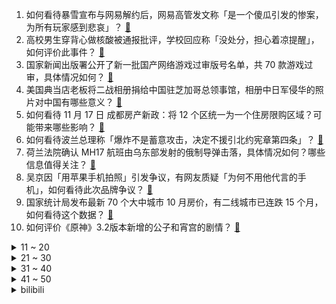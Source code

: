 1. 如何看待暴雪宣布与网易解约后，网易高管发文称「是一个傻瓜引发的惨案，为所有玩家感到悲哀」？ [:link:](https://www.zhihu.com/question/567249670)
2. 高校男生穿背心做核酸被通报批评，学校回应称「没处分，担心着凉提醒」，如何评价此事件？ [:link:](https://www.zhihu.com/question/567201283)
3. 国家新闻出版署公开了新一批国产网络游戏过审版号名单，共 70 款游戏过审，具体情况如何？ [:link:](https://www.zhihu.com/question/567255160)
4. 美国典当店老板将二战相册捐给中国驻芝加哥总领事馆，相册中日军侵华的照片对中国有哪些意义？ [:link:](https://www.zhihu.com/question/567213911)
5. 如何看待 11 月 17 日 成都房产新政：将 12 个区统一为一个住房限购区域？可能带来哪些影响？ [:link:](https://www.zhihu.com/question/567248296)
6. 如何看待波兰总理称「爆炸不是蓄意攻击，决定不援引北约宪章第四条」？ [:link:](https://www.zhihu.com/question/567246286)
7. 荷兰法院确认 MH17 航班由乌东部发射的俄制导弹击落，具体情况如何？哪些信息值得关注？ [:link:](https://www.zhihu.com/question/567268691)
8. 吴京因「用苹果手机拍照」引发争议，有网友质疑「为何不用他代言的手机」，如何看待此次品牌争议？ [:link:](https://www.zhihu.com/question/567224963)
9. 国家统计局发布最新 70 个大中城市 10 月房价，有二线城市已连跌 15 个月，如何看待这个数据？ [:link:](https://www.zhihu.com/question/567024698)
10. 如何评价《原神》3.2版本新增的公子和宵宫的剧情？ [:link:](https://www.zhihu.com/question/567251249)
<details>
<summary>11 ~ 20</summary>

11. 石家庄取消全员核酸，自防疫措施放松起已过去四天，目前当地情况如何？防疫措施放松对市民生活有什么影响？ [:link:](https://www.zhihu.com/question/567186621)
12. 高通骁龙 8 Gen 2 处理器发布，能效提升 40%，该产品还有哪些优势？ [:link:](https://www.zhihu.com/question/566987351)
13. 11 月 17 日广东新增本土感染病例「1338+9110」例，目前当地疫情情况如何？ [:link:](https://www.zhihu.com/question/567381317)
14. 央行发布第三季度中国货币政策执行报告，坚持不搞「大水漫灌」，不超发货币，还有哪些信息值得关注？ [:link:](https://www.zhihu.com/question/567059233)
15. 如何评价摩根关于C罗完整专访的上下部分？ [:link:](https://www.zhihu.com/question/567175260)
16. 你觉得游戏《战神：诸神黄昏》中，有哪些让你感到遗憾的地方？ [:link:](https://www.zhihu.com/question/565189332)
17. 郑州市卫健委回应「女婴因 120 拒绝送医延误致死」，称「已介入调查」，具体情况如何？ [:link:](https://www.zhihu.com/question/567232781)
18. 梅德韦杰夫提出问题「如果乌克兰导弹击中的是美国国会大厦，美方会有什么反应」，如何评价？ [:link:](https://www.zhihu.com/question/567253546)
19. 家中哪些物件，能让你回忆起有趣的旅行经历？ [:link:](https://www.zhihu.com/question/563964710)
20. 科学家为什么总是喜欢用小白鼠做实验？ [:link:](https://www.zhihu.com/question/566944074)
</details>
<details>
<summary>21 ~ 30</summary>

21. 我想知道新手怎么去做亚马逊，小白一个？ [:link:](https://www.zhihu.com/question/353962599)
22. 你为什么对物理学感兴趣？ [:link:](https://www.zhihu.com/question/472866387)
23. 普通二本专业如何准备考研？ [:link:](https://www.zhihu.com/question/68719084)
24. 怎么可以学会做饭？ [:link:](https://www.zhihu.com/question/565586890)
25. 四川人给人的印象都是追求生活安逸，但为什么川军又这么勇猛剽悍？ [:link:](https://www.zhihu.com/question/567001559)
26. 被 HR 问「可以接受加班吗」该怎么回答才体面？ [:link:](https://www.zhihu.com/question/563562797)
27. 12月1日起，深圳市职工医保改革开始实施，划入个人账户的钱变少，应该如何看待？ [:link:](https://www.zhihu.com/question/567036603)
28. 网易披露暴雪对营收及利润贡献度占比仅为低个位数，透露了哪些信息？ [:link:](https://www.zhihu.com/question/567236071)
29. 重庆进一步加强离渝人员出行管理，落实离渝审批制度，离渝人员需提前申请，有哪些信息值得关注？ [:link:](https://www.zhihu.com/question/567009870)
30. 火影忍者君麻吕如果活下来实力能排在多少？ [:link:](https://www.zhihu.com/question/40356516)
</details>
<details>
<summary>31 ~ 40</summary>

31. 国务院联防联控表示「落地检」与核酸全国互认不相悖，强调「科学精准地优化采样点布局」，哪些信息值得关注？ [:link:](https://www.zhihu.com/question/567235712)
32. 银行理财连续下跌，逾千只银行固收理财产品净值破 1，哪些因素导致？如何看待其近期表现？ [:link:](https://www.zhihu.com/question/567072705)
33. 有媒体发布评论称「深度挖掘电子游戏产业价值机不可失」，如何看待这一观点？我国电子游戏产业竞争力如何？ [:link:](https://www.zhihu.com/question/567034109)
34. 如何看待中国企业成为 2022 卡塔尔世界杯最大赞助商，4 家中企总投入 13.95 亿美元？ [:link:](https://www.zhihu.com/question/567039760)
35. 俄副外长称俄方不希望与美断绝外交关系，但它有可能发生，释放了哪些信号？ [:link:](https://www.zhihu.com/question/567255523)
36. 2023 届高校毕业生预计 1158 万，如何看待这一数据？毕业生就业形势如何？ [:link:](https://www.zhihu.com/question/566836851)
37. 爸爸为锻炼 2 岁儿子将其丢在自家楼栋外的道路上，对这一教育方式你有哪些看法？ [:link:](https://www.zhihu.com/question/566822870)
38. 你在健身房最讨厌做的和最喜欢做的分别是什么动作？ [:link:](https://www.zhihu.com/question/566645756)
39. 拜登反驳泽连斯基「坠入波兰的导弹并非来自乌克兰」的观点，称「这不是证据」，如何解读各方在此事上的态度？ [:link:](https://www.zhihu.com/question/567225372)
40. 马斯克最近提出由其他人接任 CEO 的可能性，如何理解马斯克这一举措？可能带来哪些影响？ [:link:](https://www.zhihu.com/question/567181612)
</details>
<details>
<summary>41 ~ 50</summary>

41. 国务院联防联控机制介绍，疫情发生以来，持续加强定点医院建设，大力推进方舱医院建设，哪些信息值得关注？ [:link:](https://www.zhihu.com/question/567230891)
42. 国家疾控局称 3 岁以下婴幼儿等特殊人群可免予查验核酸检测阴性证明，如何看待此项政策？ [:link:](https://www.zhihu.com/question/567227275)
43. 在现场看卡塔尔世界杯是种怎样的感受？ [:link:](https://www.zhihu.com/question/567238697)
44. 11 月 17 日重庆市新增本土感染病例「193+4473」例 ，目前当地疫情情况如何？ [:link:](https://www.zhihu.com/question/567380237)
45. 联合国气候大会步履维艰，穷国喊话让富国掏钱，「碳中和」等众多议程受阻，哪些原因导致出现这样的情况？ [:link:](https://www.zhihu.com/question/567175607)
46. 国务院联防联控机制发布会表示坚决反对两种倾向，持续整治「层层加码」，还有哪些信息值得关注？ [:link:](https://www.zhihu.com/question/567223268)
47. 心理咨询师能做心理治疗吗？ [:link:](https://www.zhihu.com/question/440348758)
48. 37岁的巴西中场迭戈退役了，如何评价这位曾经穿过巴西10号的天才呢？ [:link:](https://www.zhihu.com/question/566459365)
49. 如何看待石家庄四区核酸检查点关闭仅一天又重新开放？哪些信息值得关注？ [:link:](https://www.zhihu.com/question/567076943)
50. 大家都知道“知行合一”，那么知的本质到底是什么呢？ [:link:](https://www.zhihu.com/question/559084382)
</details><details>
<summary>bilibili</summary>

1. ⚡考 研 秘 籍⚡ [:link:](//www.bilibili.com/video/BV1h24y127fa)
2. 每天一个告白小技巧 [:link:](//www.bilibili.com/video/BV1Pd4y187tE)
3. 逆徒！！！ [:link:](//www.bilibili.com/video/BV1J84y1y7U5)
4. 当我让53岁的爸爸COS七海建人 [:link:](//www.bilibili.com/video/BV1wM411C7Ce)
5. 我用400天，做了一款让所有人免费商用的开源字体 [:link:](//www.bilibili.com/video/BV1sP411g7PZ)
6. 《关于我在重庆的一天》居家幻想版，大家居家都在吃什么呀～ [:link:](//www.bilibili.com/video/BV1bW4y1s7Ej)
7. 【年度泪失禁短片】不管你去到哪里，妈妈明天一定到 [:link:](//www.bilibili.com/video/BV1Z841187fN)
8. 等了9年，这个男人终于亲手为我做了饭… [:link:](//www.bilibili.com/video/BV13K411Z7sj)
9. 可是她是公主诶 [:link:](//www.bilibili.com/video/BV1Ce4y1W7ZR)
10. 下课千万别睡觉！！ [:link:](//www.bilibili.com/video/BV1NP4y1m7g4)
<details>
<summary>11 ~ 20</summary>

11. 【原神动画】此刻，重现魔神战争的一角 [:link:](//www.bilibili.com/video/BV1dY411d7UQ)
12. 旺！旺！！ [:link:](//www.bilibili.com/video/BV1xP411c7nt)
13. 钻石汤姆 [:link:](//www.bilibili.com/video/BV1f84y1v7Yd)
14. 【原神】⚡妲 乐 器⚡ [:link:](//www.bilibili.com/video/BV16g411s7dM)
15. 械问正传 [:link:](//www.bilibili.com/video/BV1wd4y1c74k)
16. 养了几只水桶腰的猫··· [:link:](//www.bilibili.com/video/BV1iG411F7Fz)
17. 原来这些都不是全国统一的 [:link:](//www.bilibili.com/video/BV17841187BT)
18. 袁隆平作词，三代合唱团同台演唱《种子》，禾下乘凉梦终能实现 [:link:](//www.bilibili.com/video/BV1Jv4y1m7zh)
19. 【原神整活】 纳西妲：王   德   发！！？？ [:link:](//www.bilibili.com/video/BV1dP4y127ou)
20. 三国博卡萨是被谁打败的？【小约翰】 [:link:](//www.bilibili.com/video/BV1cG4y147t7)
</details>
<details>
<summary>21 ~ 30</summary>

21. 粉丝-1 ！二男一女在酒店吸毒致幻后各种迷惑行为拉满，未完待续。 [:link:](//www.bilibili.com/video/BV1YW4y1s7xC)
22. 无 她，只 因 手 熟 尔！ [:link:](//www.bilibili.com/video/BV1XG411F7Sq)
23. 本来挺喜欢扭脖子的…… [:link:](//www.bilibili.com/video/BV1p14y1W75g)
24. 职场人的内心独白番外篇之——到底什么意思啊？总监大人！ [:link:](//www.bilibili.com/video/BV1k84y1y7Ek)
25. 《美好的愿望》 [:link:](//www.bilibili.com/video/BV1CK411o7Lb)
26. 我愿称之为“巧夺天工”！刚出土的翡翠白菜，真不舍得吃~丨面果白菜 [:link:](//www.bilibili.com/video/BV1Uv4y1m7ve)
27. 【伯爵狗】小舞段，有变装，不影响动作衔接 [:link:](//www.bilibili.com/video/BV1AW4y1x7Hd)
28. 不想穿鞋那就别穿了 [:link:](//www.bilibili.com/video/BV1Zt4y1N7gb)
29. 中国小伙历时半年，在阿富汗盖了一所学校，惊动了当地大佬 [:link:](//www.bilibili.com/video/BV11Y411Z7BT)
30. 大家帮想想办法，以后再遇到这个大妈我们怎么解释？ [:link:](//www.bilibili.com/video/BV1aG4y1x7o6)
</details>
<details>
<summary>31 ~ 40</summary>

31. 《当代年轻人的选择》 [:link:](//www.bilibili.com/video/BV1vG4y1o76F)
32. 我，30岁，靠吃妹妹软饭在B站爆火！！ [:link:](//www.bilibili.com/video/BV1X84y1y74B)
33. 离谱！假装陪女友熬夜熬出重病…女友看到偷换的假体检报告人傻了？ [:link:](//www.bilibili.com/video/BV19v4y1m7Ro)
34. (路见不平三部曲) 一  ："你把我俩当空气？" [:link:](//www.bilibili.com/video/BV1yt4y1N7kA)
35. 从此以后第一个小说东北女主诞生了 [:link:](//www.bilibili.com/video/BV11t4y1N7KY)
36. 珠海航展：92A型9mm手枪如何关保险 [:link:](//www.bilibili.com/video/BV1FP4y1m7aj)
37. 脑浆会比一般人要均匀些 [:link:](//www.bilibili.com/video/BV12G411w76m)
38. 《胜利之摇》 [:link:](//www.bilibili.com/video/BV1cD4y1s7kQ)
39. 考试的和生日的，都沉默了 [:link:](//www.bilibili.com/video/BV1UG411F7uT)
40. 修勾便利店，但是日语版 [:link:](//www.bilibili.com/video/BV1LG4y1o7Bk)
</details>
<details>
<summary>41 ~ 50</summary>

41. 现在我精神状态良好！ [:link:](//www.bilibili.com/video/BV1AW4y1t7HN)
42. 漫威禁地「癌变宇宙」有多恐怖？吞星头颅被做成引擎，毒虫猛兽横扫千军 [:link:](//www.bilibili.com/video/BV1jM411C768)
43. 有一瞬间甚至觉得这不是我们的地球 [:link:](//www.bilibili.com/video/BV1aW4y1x77q)
44. 开幕雷击！《猫和老鼠》的片头竟然这么有趣！有秘密彩蛋？ [:link:](//www.bilibili.com/video/BV1MK411Z7Vg)
45. 假如室友关系是父子..... 其实不用假如... [:link:](//www.bilibili.com/video/BV1ag411q7tm)
46. 我去，这种卡在游戏王里好像叫枪王【水无月菌】 [:link:](//www.bilibili.com/video/BV1q14y1W7uw)
47. 他在采一种很新的访。 [:link:](//www.bilibili.com/video/BV1R84y1y7Ez)
48. 世界最大的鹅？光一个头就要980块！吃起来却像…… [:link:](//www.bilibili.com/video/BV1k8411j7QY)
49. 我的第一条“vlog”，能上热门吗？ [:link:](//www.bilibili.com/video/BV1bG4y1f7fj)
50. 【危机合约】"赝波行动"在建沙滩18镀层+日替全关卡攻略！摆完挂机+平民低配攻略合集！（更新中）《明日方舟》|魔法Zc目录 难度18 [:link:](//www.bilibili.com/video/BV1LP4y117mA)
</details>
<details>
<summary>51 ~ 60</summary>

51. 玛丽还是T0吗 [:link:](//www.bilibili.com/video/BV1EP411g7bK)
52. 广州动物园：从马戏团救助动物，向动物表演宣战！ [:link:](//www.bilibili.com/video/BV1oM411k7bb)
53. 米津玄师被创飞是什么梗【梗指南】 [:link:](//www.bilibili.com/video/BV1VK411Z7nw)
54. 这电视台指定是有内鬼！【阅片无数Ⅱ 67】 [:link:](//www.bilibili.com/video/BV1N84y117ii)
55. 宁管这叫刮刮乐 [:link:](//www.bilibili.com/video/BV1Hg411q7Kq)
56. 不要让英摇韩摇美摇太嚣张，华摇(中年版)申请出战!#文艺复兴 #全球摇子上分挑战 #世界各地出手上分 [:link:](//www.bilibili.com/video/BV1qv4y1S7Z1)
57. “爸爸你会救我吗？” [:link:](//www.bilibili.com/video/BV1RY411Z7q6)
58. LiSA入驻B站问候视频 [:link:](//www.bilibili.com/video/BV1z24y1y78H)
59. 这辈子还没这么红过 [:link:](//www.bilibili.com/video/BV11G4y1o7qk)
60. 珠海航展谢幕前最后一次表演，这个动作全世界都沉默 [:link:](//www.bilibili.com/video/BV1wY411f7jr)
</details>
<details>
<summary>61 ~ 70</summary>

61. 西 伯 利 亚 眼 影 [:link:](//www.bilibili.com/video/BV1pG411c7S6)
62. 当我不再委屈自己 [:link:](//www.bilibili.com/video/BV1rK411o7a2)
63. 他在A点1v5，而你，却连B点都守不住 [:link:](//www.bilibili.com/video/BV1Dd4y1b7s6)
64. 爱打扮被暗讽，如何漂亮回击？ [:link:](//www.bilibili.com/video/BV1mD4y1x7sa)
65. 被自己蟀孕 [:link:](//www.bilibili.com/video/BV1Q8411j78H)
66. #不给中国添乱，老老实实在家做了三菜一饭 [:link:](//www.bilibili.com/video/BV1y24y127tH)
67. 合肥工地上的十元自助餐，豪华的菜品惊掉你的下巴！#路边摊美味 #人间烟火  #农民工 [:link:](//www.bilibili.com/video/BV1Wd4y1k7id)
68. 公 平 交 易 [:link:](//www.bilibili.com/video/BV1wM411C7rE)
69. 200斤牛肉能做出多少牛肉干？ [:link:](//www.bilibili.com/video/BV1m8411871w)
70. 穷和敷衍果然是两码事 [:link:](//www.bilibili.com/video/BV1S8411j7sr)
</details>
<details>
<summary>71 ~ 80</summary>

71. 【时代少年团】《浅炸一下吧！》04：时代lòu一手 [:link:](//www.bilibili.com/video/BV17P411g7x6)
72. 网络一线牵 珍惜这段缘！ [:link:](//www.bilibili.com/video/BV1gP4y117Bb)
73. 「他姓牛，人更牛」 [:link:](//www.bilibili.com/video/BV19G4y1o7HW)
74. 看这种视频只会浪费你两分钟 [:link:](//www.bilibili.com/video/BV1pY411f7va)
75. 去密室逃脱当一把NPC？ [:link:](//www.bilibili.com/video/BV15v4y1m7AL)
76. “有些反派，一张口就是满分作文”｜无法超越的反派台词 [:link:](//www.bilibili.com/video/BV1X84y1y73g)
77. 薛之谦《无数》MV 感谢观看 [:link:](//www.bilibili.com/video/BV1t14y1W7jE)
78. “仅此130秒，原神中那些无法被超越的台词！” [:link:](//www.bilibili.com/video/BV1aM411k71x)
79. 希望你识时务，懂我意思吧 [:link:](//www.bilibili.com/video/BV1TD4y1s7LC)
80. 亿 点 点 [:link:](//www.bilibili.com/video/BV13G4y1f7nP)
</details>
<details>
<summary>81 ~ 90</summary>

81. 姐是成熟的女人了，要来点风情万种#旗袍 #过了20岁总要带点风情万种 #姐姐风 [:link:](//www.bilibili.com/video/BV1cM411C7BP)
82. 《 假如女朋友是有钱人 》 [:link:](//www.bilibili.com/video/BV1oR4y1Z7Pk)
83. 笑死，这跟直接吃胆固醇有什么区别？ [:link:](//www.bilibili.com/video/BV1vG4y1x7bv)
84. 深度|| 武圣归天，魏武谢幕，汉末诸神黄昏！！！【关公三部曲（终）】 [:link:](//www.bilibili.com/video/BV1WW4y1x79j)
85. 本来挺喜欢杜兰特的，现在更喜欢了 [:link:](//www.bilibili.com/video/BV1Jd4y1b7MR)
86. 只“疯狂星期四”怎么够？教你从周一疯狂到周天 [:link:](//www.bilibili.com/video/BV1H8411877D)
87. 【正经科普】体测前如何科学的“临时抱佛脚”？ [:link:](//www.bilibili.com/video/BV1RY411Z7GX)
88. 【赝波行动18＆挑战任务】在建沙滩 摆完挂机 简单好抄（持续更新中） [:link:](//www.bilibili.com/video/BV1z841187BU)
89. 【阿斗】北美黑马票房冠军！1700万美元成本，全球票房超2亿！2022最新恐怖片《危笑》 [:link:](//www.bilibili.com/video/BV1mt4y1N7xL)
90. ✨踏入白色殿堂，你选择谁？✨ [:link:](//www.bilibili.com/video/BV1oG411F7B9)
</details>
<details>
<summary>91 ~ 100</summary>

91. 怎么老师变声音了哇 [:link:](//www.bilibili.com/video/BV1dt4y1P7sx)
92. 冬季骑行川西，帐篷里烧炉子内外温差达到23度，晚上再冷也不怕 [:link:](//www.bilibili.com/video/BV1z8411j7FL)
93. 手机游戏正式进入光线追踪时代【逆水寒手游X高通骁龙】 [:link:](//www.bilibili.com/video/BV1i24y1y7ZM)
94. 来自地坑的炽烈，如何让美食完美蜕变 [:link:](//www.bilibili.com/video/BV1Yt4y1N7WA)
95. xswl，你吃东西咋这样？哈哈哈哈哈哈 [:link:](//www.bilibili.com/video/BV1pW4y1x7Y9)
96. 这抗日神剧太离谱了，连枪管都是弯的，你俩搁战壕里钓鱼呢？ [:link:](//www.bilibili.com/video/BV1yG4y1x7Md)
97. 简单材料，简略步骤，轻松实现炸鸡自由？ [:link:](//www.bilibili.com/video/BV1M24y1m7wN)
98. 当代和尚的精神状况怎么了？ [:link:](//www.bilibili.com/video/BV1KK411Z7RV)
99. 【半佛】梦幻西游，痛揍经济学 [:link:](//www.bilibili.com/video/BV12v4y1m77w)
100. 再也不相信爱情了 [:link:](//www.bilibili.com/video/BV1t8411873d)
</details></details>